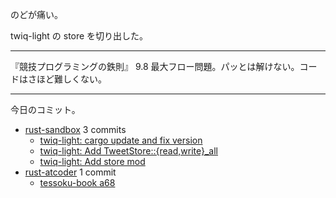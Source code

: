 のどが痛い。

twiq-light の store を切り出した。

---

『競技プログラミングの鉄則』 9.8 最大フロー問題。パッとは解けない。コードはさほど難しくない。

---

今日のコミット。

- [rust-sandbox](https://github.com/bouzuya/rust-sandbox) 3 commits
  - [twiq-light: cargo update and fix version](https://github.com/bouzuya/rust-sandbox/commit/a87c76587de4b40a318e0029db324f0644bc7f11)
  - [twiq-light: Add TweetStore::{read,write}_all](https://github.com/bouzuya/rust-sandbox/commit/2a0066f8eb92adfdbe85a53e8238d189bbc35f5c)
  - [twiq-light: Add store mod](https://github.com/bouzuya/rust-sandbox/commit/9ed76dfb4c72c73b6a0e70be770e837aee339553)
- [rust-atcoder](https://github.com/bouzuya/rust-atcoder) 1 commit
  - [tessoku-book a68](https://github.com/bouzuya/rust-atcoder/commit/dc6495c25fec554890fbf8316ff4d8cd12215a52)

